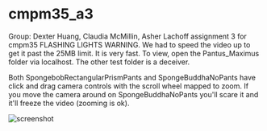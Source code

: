 # cmpm35_a3
Group: Dexter Huang, Claudia McMillin, Asher Lachoff
assignment 3 for cmpm35
FLASHING LIGHTS WARNING. We had to speed the video up to get it past the 25MB limit. It is very fast. 
To view, open the Pantus_Maximus folder via localhost. The other test folder is a deceiver. 

Both SpongebobRectangularPrismPants and SpongeBuddhaNoPants have click and drag camera controls with the scroll wheel mapped to zoom. If you move the camera around on SpongeBuddhaNoPants you'll scare it and it'll freeze the video (zooming is ok). 

![screenshot](https://user-images.githubusercontent.com/74680764/102150195-dea48200-3e24-11eb-9fa5-054f623c81bc.png)

